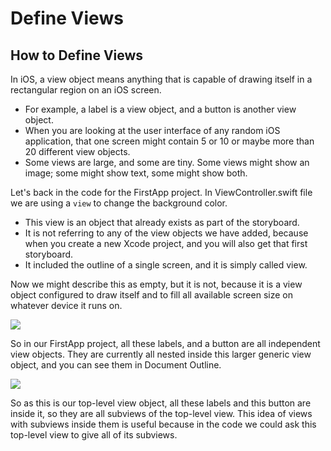 # Define Views

## How to Define Views

In iOS, a view object means anything that is capable of drawing itself in a rectangular region on an iOS screen. 

 - For example, a label is a view object, and a button is another view object. 
 - When you are looking at the user interface of any random iOS application, that one screen might contain 5 or 10 or maybe more than 20 different view objects. 
 - Some views are large, and some are tiny. Some views might show an image; some might show text, some might show both. 

Let's back in the code for the FirstApp project. In ViewController.swift file we are using a `view` to change the background color. 

 - This view is an object that already exists as part of the storyboard. 
 - It is not referring to any of the view objects we have added, because when you create a new Xcode project, and you will also get that first storyboard. 
 - It included the outline of a single screen, and it is simply called view. 

Now we might describe this as empty, but it is not, because it is a view object configured to draw itself and to fill all available screen size on whatever device it runs on. 

<img src="https://raw.githubusercontent.com/zzzprojects/iOS-Tutorial/master/docs/images/define-views1.png">
 
So in our FirstApp project, all these labels, and a button are all independent view objects. They are currently all nested inside this larger generic view object, and you can see them in Document Outline.

<img src="https://raw.githubusercontent.com/zzzprojects/iOS-Tutorial/master/docs/images/define-views2.png">

So as this is our top-level view object, all these labels and this button are inside it, so they are all subviews of the top-level view. This idea of views with subviews inside them is useful because in the code we could ask this top-level view to give all of its subviews.